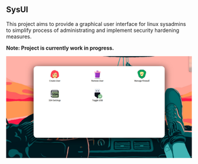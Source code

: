 ## SysUI

This project aims to provide a graphical user interface for linux sysadmins to
simplify process of administrating and implement security hardening measures.

**Note: Project is currently work in progress.**

![sysui](img/screenshot.jpg)
